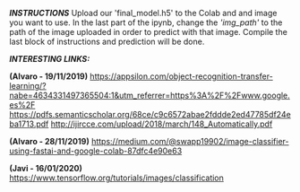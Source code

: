 ***INSTRUCTIONS***
Upload our 'final_model.h5' to the Colab and and image you want to use. In the last part of the ipynb, change the _'img_path'_ to the path of the image uploaded in order to predict with that image.
Compile the last block of instructions and prediction will be done.



***INTERESTING LINKS:***

**(Alvaro - 19/11/2019)**
https://appsilon.com/object-recognition-transfer-learning/?nabe=4634331497365504:1&utm_referrer=https%3A%2F%2Fwww.google.es%2F
https://pdfs.semanticscholar.org/68ce/c9c6572abae2fddde2ed47785df24eba1713.pdf
http://ijircce.com/upload/2018/march/148_Automatically.pdf

**(Alvaro - 28/11/2019)**
https://medium.com/@swapp19902/image-classifier-using-fastai-and-google-colab-87dfc4e90e63

**(Javi - 16/01/2020)**
https://www.tensorflow.org/tutorials/images/classification
